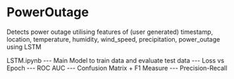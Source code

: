 # PowerOutage
Detects power outage utilising features of (user generated) timestamp, location, temperature, humidity, wind_speed, precipitation, power_outage using LSTM


LSTM.ipynb 
--- Main Model to train data and evaluate test data
--- Loss vs Epoch
--- ROC AUC
--- Confusion Matrix + F1 Measure
--- Precision-Recall

